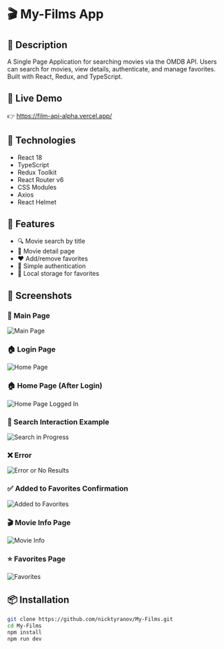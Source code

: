 # 🎬 My-Films App

## 📌 Description
A Single Page Application for searching movies via the OMDB API. Users can search for movies, view details, authenticate, and manage favorites. Built with React, Redux, and TypeScript.

## 🚀 Live Demo
👉 https://film-api-alpha.vercel.app/

## 🧰 Technologies
- React 18
- TypeScript
- Redux Toolkit
- React Router v6
- CSS Modules
- Axios
- React Helmet

## 🧪 Features
- 🔍 Movie search by title
- 📄 Movie detail page
- ❤️ Add/remove favorites
- 🔐 Simple authentication
- 💾 Local storage for favorites

## 📸 Screenshots

### 🔐 Main Page  
![Main Page](https://github.com/user-attachments/assets/2756c696-8fbe-4659-9e9c-0ed74203e6c0)

### 🏠 Login Page 
![Home Page](https://github.com/user-attachments/assets/4bda9c85-5039-4ea1-927e-71c381d67023)

### 🏠 Home Page (After Login)  
![Home Page Logged In](https://github.com/user-attachments/assets/740aae40-572f-4ac9-9756-939d4949dc90)

### 🔎 Search Interaction Example  
![Search in Progress](https://github.com/user-attachments/assets/3168e788-bd19-476e-b8e7-c3642d8df176)

### ❌ Error
![Error or No Results](https://github.com/user-attachments/assets/3be6cdcb-a36e-437f-8ae1-8a3b300f7c91)

### ✅ Added to Favorites Confirmation  
![Added to Favorites](https://github.com/user-attachments/assets/37033532-076d-48a7-9d0f-4544918dd05e)

### 🎬 Movie Info Page  
![Movie Info](https://github.com/user-attachments/assets/57d23080-d050-49d9-a21b-b582291e6684)

### ⭐ Favorites Page  
![Favorites](https://github.com/user-attachments/assets/1cb75af8-4d59-4711-8d82-e5d47de56bbe)


## 📦 Installation
```bash
git clone https://github.com/nicktyranov/My-Films.git
cd My-Films
npm install
npm run dev
